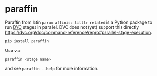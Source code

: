 # paraffin

Paraffin from latin `parum affinis: little related` is a Python package to run [DVC](https://dvc.org) stages in parallel. DVC does not (yet) support this directly https://dvc.org/doc/command-reference/repro#parallel-stage-execution.

```bash
pip install paraffin
```

Use via 

```bash
paraffin <stage name>
```

and see `paraffin --help` for more information.
